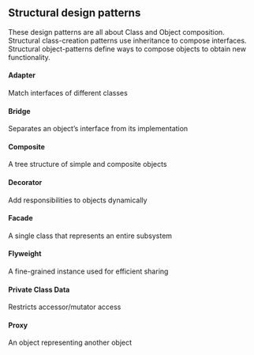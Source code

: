 ## Structural design patterns
These design patterns are all about Class and Object composition. Structural class-creation patterns use inheritance to compose interfaces. Structural object-patterns define ways to compose objects to obtain new functionality.

#### Adapter
Match interfaces of different classes

#### Bridge
Separates an object’s interface from its implementation

#### Composite
A tree structure of simple and composite objects

#### Decorator
Add responsibilities to objects dynamically

#### Facade
A single class that represents an entire subsystem

#### Flyweight
A fine-grained instance used for efficient sharing

#### Private Class Data
Restricts accessor/mutator access

#### Proxy
An object representing another object
